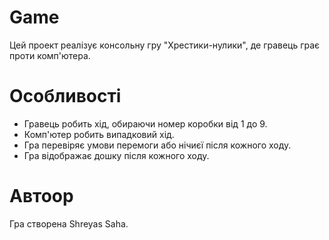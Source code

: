 # Game

Цей проект реалізує консольну гру "Хрестики-нулики", де гравець грає проти комп'ютера.

# Особливості

- Гравець робить хід, обираючи номер коробки від 1 до 9.
- Комп'ютер робить випадковий хід.
- Гра перевіряє умови перемоги або нічиєї після кожного ходу.
- Гра відображає дошку після кожного ходу.
# Автоор
Гра створена Shreyas Saha.
